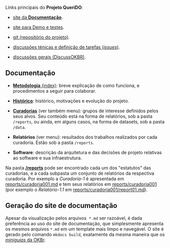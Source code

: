 
Links principais do **Projeto QueriDO**:

* [site da **Documentação**](https://okfn-brasil.github.io/queriDO/site/).

* [site para Demo e testes](https://okfn-brasil.github.io/queriDO/).

* [git (repositório do projeto)](https://github.com/okfn-brasil/queriDO).

* [discussões ténicas e definição de tarefas (*issues*)](https://github.com/okfn-brasil/queriDO/issues).

* [discussões gerais (DiscussOKBR)](https://discuss.okfn.org/c/local-groups/okbr).

## Documentação

* [**Metodologia** (index)](index.md): breve explicação de como funciona,  e procedimentos a seguir para colaborar.

* [**Histórico**](historico.md): histórico, motivações e evolução do projeto.

* [**Curadorias**](curadorias.md) (ver também menu): grupos de interesse definidos pelos seus alvos. Seu conteúdo está na forma de relatórios, sob a pasta `/reports`, ou ainda, em alguns casos, na forma de datasets, sob a pasta `/data`.

* **Relatórios** (ver menu): resultados dos trabalhos realizados por cada curadoria. Estão sob a pasta `/reports`. 

* **Software**: descrição da arquitetura e das decisões de projeto relativas ao software e sua infraestrutura.

Na pasta [**/reports**](reports) pode ser encontrado cada um dos "estatutos" das curadorias, e a cada subpasta um conjunto de relatórios da respectiva curadoria. Por exemplo a *Curadoria-1* é apresentada em [reports/curadoria001.md](reports/curadoria001.md) e tem seus relatórios em [reports/curadoria001](reports/curadoria001) (por exemplo o *Relatório-1.1* em [reports/curadoria001/report01.md](reports/curadoria001/report01.md)).

## Geração do site de documentação

Apesar da visualização pelos arquivos  `*.md`  ser razoável, é dada preferência ao uso do site de documentação, que simplesmente apresenta os mesmos arquivos `*.md` em um template mais limpo e navegável. O site é gerado pelo comando `mkdocs build`, exatamente da mesma maneira que os [*miniguias* da OKBr](https://github.com/okfn-brasil/miniguias).

